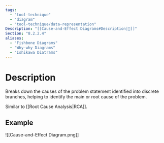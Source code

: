 ```yaml
---
tags:
  - "tool-technique"
  - "diagram"
  - "tool-technique/data-representation"
Description: "[[Cause-and-Effect Diagrams#Description|📝]]"
Section: "8.2.2.4"
aliases:
  - "Fishbone Diagrams"
  - "Why-why Diagrams"
  - "Ishikawa Diatrams"
---
```

# Description
Breaks down the causes of the problem statement identified into discrete branches, helping to identify the main or root cause of the problem.

Similar to [[Root Cause Analysis|RCA]].
## Example
![[Cause-and-Effect Diagram.png]]
